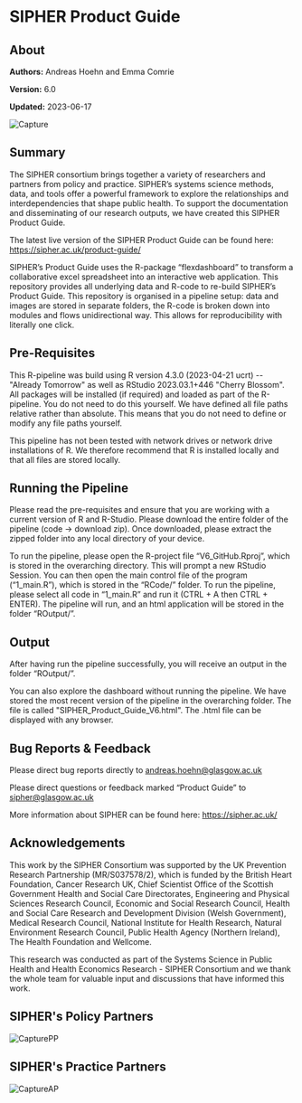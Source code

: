 # SIPHER Product Guide

## About

**Authors:** Andreas Hoehn and Emma Comrie 

**Version:** 6.0

**Updated:** 2023-06-17

![Capture](https://github.com/AndreasxHoehn/SIPHER_Product_Guide/assets/14837995/13ad5b9c-8ee2-4492-8e10-e433a8c9972c)

## Summary
The SIPHER consortium brings together a variety of researchers and partners from policy and practice. SIPHER’s systems science methods, data, and tools offer a powerful framework to explore the relationships and interdependencies that shape public health. To support the documentation and disseminating of our research outputs, we have created this SIPHER Product Guide. 

The latest live version of the SIPHER Product Guide can be found here: https://sipher.ac.uk/product-guide/

SIPHER’s Product Guide uses the R-package “flexdashboard” to transform a collaborative excel spreadsheet into an interactive web application. This repository provides all underlying data and R-code to re-build SIPHER’s Product Guide. This repository is organised in a pipeline setup: data and images are stored in separate folders, the R-code is broken down into modules and flows unidirectional way. This allows for reproducibility with literally one click.

## Pre-Requisites
This R-pipeline was build using R version 4.3.0 (2023-04-21 ucrt) -- "Already Tomorrow" as well as RStudio 2023.03.1+446 "Cherry Blossom". All packages will be installed (if required) and loaded as part of the R-pipeline. You do not need to do this yourself. We have defined all file paths relative rather than absolute. This means that you do not need to define or modify any file paths yourself. 

This pipeline has not been tested with network drives or network drive installations of R. We therefore recommend that R is installed locally and that all files are stored locally. 

## Running the Pipeline
Please read the pre-requisites and ensure that you are working with a current version of R and R-Studio. Please download the entire folder of the pipeline (code -> download zip). Once downloaded, please extract the zipped folder into any local directory of your device. 

To run the pipeline, please open the R-project file “V6_GitHub.Rproj”, which is stored in the overarching directory. This will prompt a new RStudio Session. You can then open the main control file of the program (“1_main.R”), which is stored in the “RCode/” folder. To run the pipeline, please select all code in “1_main.R” and run it (CTRL + A then CTRL + ENTER). The pipeline will run, and an html application will be stored in the folder “ROutput/”. 

## Output
After having run the pipeline successfully, you will receive an output in the folder “ROutput/”.

You can also explore the dashboard without running the pipeline. We have stored the most recent version of the pipeline in the overarching folder. The file is called "SIPHER_Product_Guide_V6.html". The .html file can be displayed with any browser.

## Bug Reports & Feedback
Please direct bug reports directly to andreas.hoehn@glasgow.ac.uk

Please direct questions or feedback marked “Product Guide” to sipher@glasgow.ac.uk

More information about SIPHER can be found here: https://sipher.ac.uk/

## Acknowledgements
This work by the SIPHER Consortium was supported by the UK Prevention Research Partnership (MR/S037578/2), which is funded by the British Heart Foundation, Cancer Research UK, Chief Scientist Office of the Scottish Government Health and Social Care Directorates, Engineering and Physical Sciences Research Council, Economic and Social Research Council, Health and Social Care Research and Development Division (Welsh Government), Medical Research Council, National Institute for Health Research, Natural Environment Research Council, Public Health Agency (Northern Ireland), The Health Foundation and Wellcome.

This research was conducted as part of the Systems Science in Public Health and Health Economics Research - SIPHER Consortium and we thank the whole team for valuable input and discussions that have informed this work.

## SIPHER's Policy Partners 
![CapturePP](https://github.com/AndreasxHoehn/SIPHER_Product_Guide/assets/14837995/345bbbc2-03ca-4ef0-9403-4c7dd519242e)

## SIPHER's Practice Partners 
![CaptureAP](https://github.com/AndreasxHoehn/SIPHER_Product_Guide/assets/14837995/f3d84ad7-cf98-41aa-a1ab-076200c3c832)


